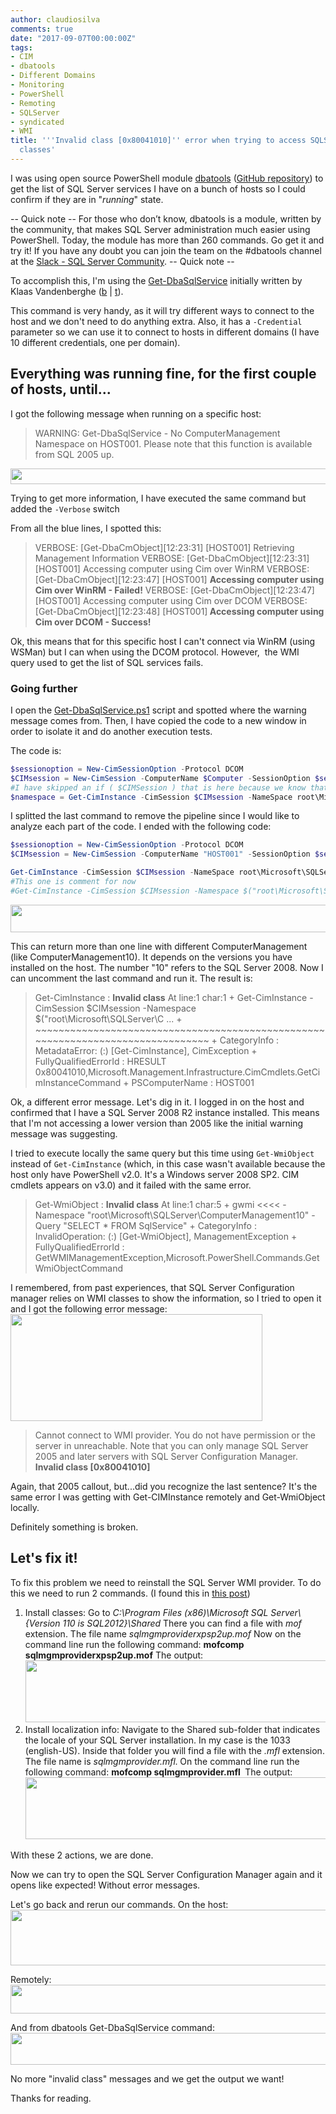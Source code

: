 ```yaml
---
author: claudiosilva
comments: true
date: "2017-09-07T00:00:00Z"
tags:
- CIM
- dbatools
- Different Domains
- Monitoring
- PowerShell
- Remoting
- SQLServer
- syndicated
- WMI
title: '''Invalid class [0x80041010]'' error when trying to access SQLServer''s WMI
  classes'
---
```

I was using open source PowerShell module <a href="http://dbatools.io" target="_blank" rel="noopener">dbatools</a> (<a href="https://github.com/sqlcollaborative/dbatools" target="_blank" rel="noopener">GitHub repository</a>) to get the list of SQL Server services I have on a bunch of hosts so I could confirm if they are in "<em>running</em>" state.

-- Quick note --
For those who don’t know, dbatools is a module, written by the community, that makes SQL Server administration much easier using PowerShell. Today, the module has more than 260 commands. Go get it and try it! If you have any doubt you can join the team on the #dbatools channel at the <a href="http://dbatools.io/slack" target="_blank" rel="noopener">Slack - SQL Server Community</a>.
-- Quick note --

To accomplish this, I'm using the <a href="https://dbatools.io/functions/get-dbasqlservice/" target="_blank" rel="noopener">Get-DbaSqlService</a> initially written by Klaas Vandenberghe (<a href="https://powerdba.eu/" target="_blank" rel="noopener">b</a> \| <a href="https://twitter.com/powerdbaklaas" target="_blank" rel="noopener">t</a>).

This command is very handy, as it will try different ways to connect to the host and we don't need to do anything extra. Also, it has a `-Credential` parameter so we can use it to connect to hosts in different domains (I have 10 different credentials, one per domain).

## Everything was running fine, for the first couple of hosts, until...

I got the following message when running on a specific host:

<blockquote>WARNING: Get-DbaSqlService - No ComputerManagement Namespace on HOST001. Please note that this function is available from SQL 2005 up.</blockquote>

<a href="https://claudioessilva.github.io/img/2017/09/warning_get-dbasqlservice_2005.png"><img class="aligncenter wp-image-540 size-full" src="https://claudioessilva.github.io/img/2017/09/warning_get-dbasqlservice_2005.png" alt="" width="968" height="25" /></a>

Trying to get more information, I have executed the same command but added the `-Verbose` switch

From all the blue lines, I spotted this:

<blockquote>VERBOSE: [Get-DbaCmObject][12:23:31] [HOST001] Retrieving Management Information
VERBOSE: [Get-DbaCmObject][12:23:31] [HOST001] Accessing computer using Cim over WinRM
VERBOSE: [Get-DbaCmObject][12:23:47] [HOST001] <b>Accessing computer using Cim over WinRM - Failed!</b>
VERBOSE: [Get-DbaCmObject][12:23:47] [HOST001] Accessing computer using Cim over DCOM
VERBOSE: [Get-DbaCmObject][12:23:48] [HOST001]<b> Accessing computer using Cim over DCOM - Success!</b></blockquote>

Ok, this means that for this specific host I can't connect via WinRM (using WSMan) but I can when using the DCOM protocol. However,  the WMI query used to get the list of SQL services fails.

### Going further

I open the <a href="https://github.com/sqlcollaborative/dbatools/blob/master/functions/Get-DbaSqlService.ps1" target="_blank" rel="noopener">Get-DbaSqlService.ps1</a> script and spotted where the warning message comes from. Then, I have copied the code to a new window in order to isolate it and do another execution tests.

The code is:

``` powershell
$sessionoption = New-CimSessionOption -Protocol DCOM
$CIMsession = New-CimSession -ComputerName $Computer -SessionOption $sessionoption -ErrorAction SilentlyContinue -Credential $Credential
#I have skipped an if ( $CIMSession ) that is here because we know that works.
$namespace = Get-CimInstance -CimSession $CIMsession -NameSpace root\Microsoft\SQLServer -ClassName "__NAMESPACE" -Filter "Name Like 'ComputerManagement%'" -ErrorAction SilentlyContinue |Where-Object {(Get-CimInstance -CimSession $CIMsession -Namespace $("root\Microsoft\SQLServer\" + $_.Name) -Query "SELECT * FROM SqlService" -ErrorAction SilentlyContinue).count -gt 0}
```

I splitted the last command to remove the pipeline since I would like to analyze each part of the code. I ended with the following code:

``` powershell
$sessionoption = New-CimSessionOption -Protocol DCOM
$CIMsession = New-CimSession -ComputerName "HOST001" -SessionOption $sessionoption -ErrorAction Continue -Credential $Credentials -Verbose

Get-CimInstance -CimSession $CIMsession -NameSpace root\Microsoft\SQLServer -Query "Select * FROM __NAMESPACE WHERE Name Like 'ComputerManagement%'"
#This one is comment for now
#Get-CimInstance -CimSession $CIMsession -Namespace $("root\Microsoft\SQLServer\ComputerManagement10") -Query "SELECT * FROM SqlService"
```

<a href="https://claudioessilva.github.io/img/2017/09/output_select__namespace_computermanagement1.png"><img class="aligncenter wp-image-545 size-large" src="https://claudioessilva.github.io/img/2017/09/output_select__namespace_computermanagement1.png?w=656" alt="" width="656" height="44" /></a>

This can return more than one line with different ComputerManagement (like ComputerManagement10). It depends on the versions you have installed on the host. The number "10" refers to the SQL Server 2008.
Now I can uncomment the last command and run it. The result is:

<blockquote>Get-CimInstance : <strong>Invalid class</strong>
At line:1 char:1
+ Get-CimInstance -CimSession $CIMsession -Namespace $("root\Microsoft\SQLServer\C ...
+ ~~~~~~~~~~~~~~~~~~~~~~~~~~~~~~~~~~~~~~~~~~~~~~~~~~~~~~~~~~~~~~~~~~~~~~~~~~~~~~~~
+ CategoryInfo : MetadataError: (:) [Get-CimInstance], CimException
+ FullyQualifiedErrorId : HRESULT 0x80041010,Microsoft.Management.Infrastructure.CimCmdlets.GetCimInstanceCommand
+ PSComputerName : HOST001</blockquote>

Ok, a different error message. Let's dig in it. I logged in on the host and confirmed that I have a SQL Server 2008 R2 instance installed. This means that I'm not accessing a lower version than 2005 like the initial warning message was suggesting.

I tried to execute locally the same query but this time using `Get-WmiObject` instead of `Get-CimInstance` (which, in this case wasn't available because the host only have PowerShell v2.0. It's a Windows server 2008 SP2. CIM cmdlets appears on v3.0) and it failed with the same error.

<blockquote>Get-WmiObject : <strong>Invalid class</strong>
At line:1 char:5
+ gwmi <<<< -Namespace "root\Microsoft\SQLServer\ComputerManagement10" -Query "SELECT * FROM SqlService"
+ CategoryInfo : InvalidOperation: (:) [Get-WmiObject], ManagementException
+ FullyQualifiedErrorId : GetWMIManagementException,Microsoft.PowerShell.Commands.GetWmiObjectCommand</blockquote>

I remembered, from past experiences, that SQL Server Configuration manager relies on WMI classes to show the information, so I tried to open it and I got the following error message:
<img class="size-full wp-image-542 aligncenter" src="https://claudioessilva.github.io/img/2017/09/sqlserverconfigurationmanager_invalidclass_error.png" alt="" width="403" height="171" />

<blockquote>Cannot connect to WMI provider. You do not have permission or the server in unreachable. Note that you can only manage SQL Server 2005 and later servers with SQL Server Configuration Manager.
<strong>Invalid class [0x80041010]</strong></blockquote>

Again, that 2005 callout, but...did you recognize the last sentence? It's the same error I was getting with Get-CIMInstance remotely and Get-WmiObject locally.

Definitely something is broken.

## Let's fix it!

To fix this problem we need to reinstall the SQL Server WMI provider. To do this we need to run 2 commands. (I found this in <a href="http://www.chongchonggou.com/g_852406064.html" target="_blank" rel="noopener">this post</a>)

<ol>
    <li>Install classes:
Go to <em>C:\Program Files (x86)\Microsoft SQL Server\{Version 110 is SQL2012}\Shared</em>
There you can find a file with <em>mof</em> extension. The file name <em>sqlmgmproviderxpsp2up.mof</em>
Now on the command line run the following command:
<strong>mofcomp sqlmgmproviderxpsp2up.mof</strong>
The output:
<a href="https://claudioessilva.github.io/img/2017/09/output_mofcomp_mof.png"><img class="aligncenter size-full wp-image-546" src="https://claudioessilva.github.io/img/2017/09/output_mofcomp_mof.png" alt="" width="642" height="99" /></a></li>
    <li>Install localization info:
Navigate to the Shared sub-folder that indicates the locale of your SQL Server installation. In my case is the 1033 (english-US).
Inside that folder you will find a file with the <em>.mfl</em> extension. The file name is <em>sqlmgmprovider.mfl.</em><strong> </strong>On the command line run the following command:
<strong>mofcomp sqlmgmprovider.mfl </strong>
The output:
<a href="https://claudioessilva.github.io/img/2017/09/output_mofcomp_mfl.png"><img class="aligncenter size-full wp-image-547" src="https://claudioessilva.github.io/img/2017/09/output_mofcomp_mfl.png" alt="" width="645" height="99" /></a></li>
</ol>

With these 2 actions, we are done.

Now we can try to open the SQL Server Configuration Manager again and it opens like expected! Without error messages.

Let's go back and rerun our commands.
On the host:
<a href="https://claudioessilva.github.io/img/2017/09/output_gwmi_locally_ok.png"><img class="aligncenter size-large wp-image-548" src="https://claudioessilva.github.io/img/2017/09/output_gwmi_locally_ok.png?w=656" alt="" width="656" height="89" /></a>

Remotely:
<a href="https://claudioessilva.github.io/img/2017/09/output_getciminstance_remotely_ok.png"><img class="aligncenter size-large wp-image-549" src="https://claudioessilva.github.io/img/2017/09/output_getciminstance_remotely_ok.png?w=656" alt="" width="656" height="46" /></a>

And from dbatools Get-DbaSqlService command:
<a href="https://claudioessilva.github.io/img/2017/09/output_get-dbasqlservice_ok.png"><img class="aligncenter size-large wp-image-550" src="https://claudioessilva.github.io/img/2017/09/output_get-dbasqlservice_ok.png?w=656" alt="" width="656" height="51" /></a>

No more "invalid class" messages and we get the output we want!

Thanks for reading.
